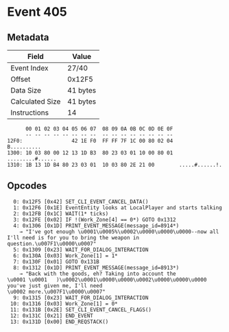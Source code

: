 # Event 405

## Metadata

| Field           | Value    |
|-----------------|----------|
| Event Index     | 27/40    |
| Offset          | 0x12F5   |
| Data Size       | 41 bytes |
| Calculated Size | 41 bytes |
| Instructions    | 14       |

```
      00 01 02 03 04 05 06 07  08 09 0A 0B 0C 0D 0E 0F
      -- -- -- -- -- -- -- --  -- -- -- -- -- -- -- --
12F0:                42 1E F0  FF FF 7F 1C 00 80 02 04       B..........
1300: 10 03 80 00 12 13 1D B3  80 23 03 01 10 00 80 01  .........#......
1310: 1B 13 1D B4 80 23 03 01  10 03 80 2E 21 00        .....#......!.  
```

## Opcodes

```
  0: 0x12F5 [0x42] SET_CLI_EVENT_CANCEL_DATA()
  1: 0x12F6 [0x1E] EventEntity looks at LocalPlayer and starts talking
  2: 0x12FB [0x1C] WAIT(1* ticks)
  3: 0x12FE [0x02] IF !(Work_Zone[4] == 0*) GOTO 0x1312
  4: 0x1306 [0x1D] PRINT_EVENT_MESSAGE(message_id=8914*)
    → "I've got enough \u0001\u0005%\u0002\u0000\u0000\u0000--now all I'll need is for you to bring the weapon in question.\u007F1\u0000\u0007"
  5: 0x1309 [0x23] WAIT_FOR_DIALOG_INTERACTION
  6: 0x130A [0x03] Work_Zone[1] = 1*
  7: 0x130F [0x01] GOTO 0x131B
  8: 0x1312 [0x1D] PRINT_EVENT_MESSAGE(message_id=8913*)
    → "Back with the goods, eh? Taking into account the 
\u0001 \u0001	)\u0002\u0001\u0000\u0000\u0002\u0000\u0000\u0000 you've just given me, I'll need 
\u0002 more.\u007F1\u0000\u0007"
  9: 0x1315 [0x23] WAIT_FOR_DIALOG_INTERACTION
 10: 0x1316 [0x03] Work_Zone[1] = 0*
 11: 0x131B [0x2E] SET_CLI_EVENT_CANCEL_FLAGS()
 12: 0x131C [0x21] END_EVENT
 13: 0x131D [0x00] END_REQSTACK()
```
